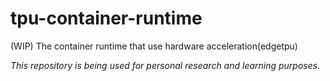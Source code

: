 # tpu-container-runtime

(WIP) The container runtime that use hardware acceleration(edgetpu)

_This repository is being used for personal research and learning purposes._
